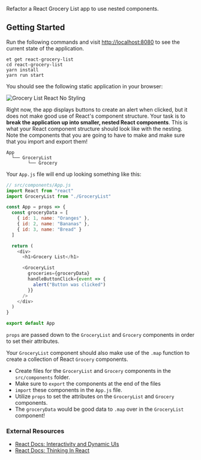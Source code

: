 Refactor a React Grocery List app to use nested components.

## Getting Started

Run the following commands and visit <http://localhost:8080> to see the current state of the application.

```no-highlight
et get react-grocery-list
cd react-grocery-list
yarn install
yarn run start
```

You should see the following static application in your browser:

![Grocery List React No Styling][grocery-list-react-no-styling]

Right now, the app displays buttons to create an alert when clicked, but it does not make good use of React's component structure. Your task is to **break the application up into smaller, nested React components**. This is what your React component structure should look like with the nesting. Note the components that you are going to have to make and make sure that you import and export them!

```no-highlight
App
  └── GroceryList
        └── Grocery
```

Your `App.js` file will end up looking something like this:

```javascript
// src/components/App.js
import React from "react"
import GroceryList from "./GroceryList"

const App = props => {
  const groceryData = [
    { id: 1, name: "Oranges" },
    { id: 2, name: "Bananas" },
    { id: 3, name: "Bread" }
  ]

  return (
    <div>
      <h1>Grocery List</h1>

      <GroceryList
        groceries={groceryData}
        handleButtonClick={event => {
          alert("Button was clicked")
        }}
      />
    </div>
  )
}

export default App
```

`props` are passed down to the `GroceryList` and `Grocery` components in order to set their attributes.

Your `GroceryList` component should also make use of the `.map` function to create a collection of React `Grocery` components.


- Create files for the `GroceryList` and `Grocery` components in the `src/components` folder.
- Make sure to `export` the components at the end of the files
- `import` these components in the `App.js` file.
- Utilize `props` to set the attributes on the `GroceryList` and `Grocery` components.
- The `groceryData` would be good data to `.map` over in the `GroceryList` component!


### External Resources

- [React Docs: Interactivity and Dynamic UIs][react-interactivity-and-dynamic-uis]
- [React Docs: Thinking In React][react-docs-thinking-in-react]

[grocery-list-react-no-styling]: https://s3.amazonaws.com/horizon-production/images/grocery_list_react_no_styling.png
[react-docs-thinking-in-react]: https://facebook.github.io/react/docs/thinking-in-react.html
[react-interactivity-and-dynamic-uis]: http://facebook.github.io/react/docs/interactivity-and-dynamic-uis.html
